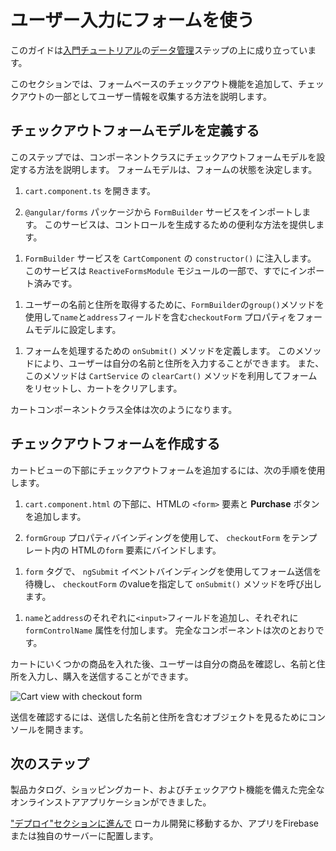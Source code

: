 # ユーザー入力にフォームを使う

このガイドは[入門チュートリアル](start "Get started with a basic Angular app")の[データ管理](start/start-data "Try it: Managing Data")ステップの上に成り立っています。

このセクションでは、フォームベースのチェックアウト機能を追加して、チェックアウトの一部としてユーザー情報を収集する方法を説明します。

## チェックアウトフォームモデルを定義する

このステップでは、コンポーネントクラスにチェックアウトフォームモデルを設定する方法を説明します。
フォームモデルは、フォームの状態を決定します。

1. `cart.component.ts` を開きます。

1. `@angular/forms` パッケージから `FormBuilder` サービスをインポートします。
  このサービスは、コントロールを生成するための便利な方法を提供します。

  <code-example header="src/app/cart/cart.component.ts" path="getting-started/src/app/cart/cart.component.ts" region="imports">
  </code-example>

1. `FormBuilder` サービスを `CartComponent` の `constructor()` に注入します。
  このサービスは `ReactiveFormsModule` モジュールの一部で、すでにインポート済みです。

  <code-example header="src/app/cart/cart.component.ts" path="getting-started/src/app/cart/cart.component.ts" region="inject-form-builder">
  </code-example>

1. ユーザーの名前と住所を取得するために、`FormBuilder`の`group()`メソッドを使用して`name`と`address`フィールドを含む`checkoutForm` プロパティをフォームモデルに設定します。

  <code-example header="src/app/cart/cart.component.ts" path="getting-started/src/app/cart/cart.component.ts" region="checkout-form-group"></code-example>

1. フォームを処理するための `onSubmit()` メソッドを定義します。
  このメソッドにより、ユーザーは自分の名前と住所を入力することができます。
  また、このメソッドは `CartService` の `clearCart()` メソッドを利用してフォームをリセットし、カートをクリアします。

  カートコンポーネントクラス全体は次のようになります。

  <code-example header="src/app/cart/cart.component.ts" path="getting-started/src/app/cart/cart.component.ts">
  </code-example>

## チェックアウトフォームを作成する

カートビューの下部にチェックアウトフォームを追加するには、次の手順を使用します。

1. `cart.component.html` の下部に、HTMLの `<form>` 要素と **Purchase** ボタンを追加します。

1. `formGroup` プロパティバインディングを使用して、 `checkoutForm` をテンプレート内の HTMLの`form` 要素にバインドします。

  <code-example header="src/app/cart/cart.component.html" path="getting-started/src/app/cart/cart.component.3.html" region="checkout-form">
  </code-example>

1. `form` タグで、 `ngSubmit` イベントバインディングを使用してフォーム送信を待機し、 `checkoutForm` のvalueを指定して `onSubmit()` メソッドを呼び出します。

  <code-example path="getting-started/src/app/cart/cart.component.html" header="src/app/cart/cart.component.html (cart component template detail)" region="checkout-form-1">
  </code-example>

1. `name`と`address`のそれぞれに`<input>`フィールドを追加し、それぞれに `formControlName` 属性を付加します。
  完全なコンポーネントは次のとおりです。

  <code-example path="getting-started/src/app/cart/cart.component.html" header="src/app/cart/cart.component.html" region="checkout-form-2">
  </code-example>

カートにいくつかの商品を入れた後、ユーザーは自分の商品を確認し、名前と住所を入力し、購入を送信することができます。

<div class="lightbox">
  <img src='generated/images/guide/start/cart-with-items-and-form.png' alt="Cart view with checkout form">
</div>

送信を確認するには、送信した名前と住所を含むオブジェクトを見るためにコンソールを開きます。

## 次のステップ

製品カタログ、ショッピングカート、およびチェックアウト機能を備えた完全なオンラインストアアプリケーションができました。

["デプロイ"セクションに進んで](start/start-deployment "Try it: Deployment") ローカル開発に移動するか、アプリをFirebaseまたは独自のサーバーに配置します。
